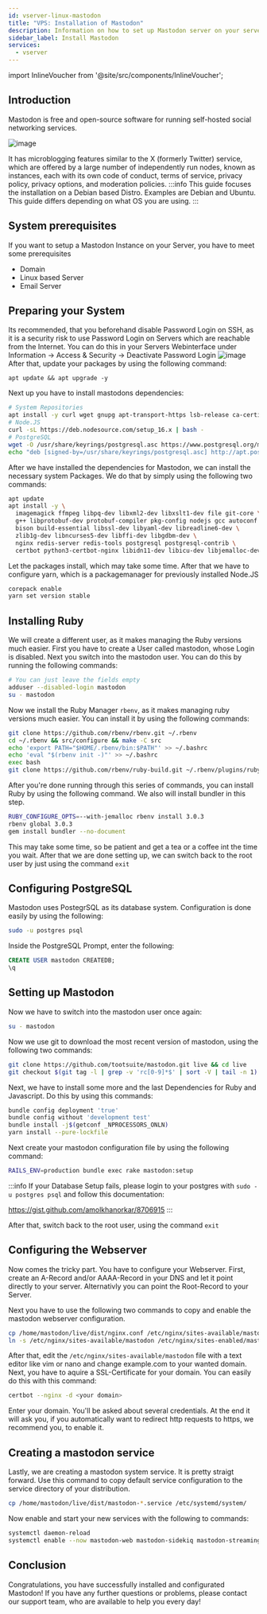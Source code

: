 ```yaml
---
id: vserver-linux-mastodon
title: "VPS: Installation of Mastodon"
description: Information on how to set up Mastodon server on your server from ZAP-Hosting - ZAP-Hosting.com documentation
sidebar_label: Install Mastodon
services:
  - vserver
---
```


import InlineVoucher from '@site/src/components/InlineVoucher';

## Introduction

Mastodon is free and open-source software for running self-hosted social networking services.

![image](https://screensaver01.zap-hosting.com/index.php/s/tprjy6DYmZNWSDH/preview)

It has microblogging features similar to the X (formerly Twitter) service, which are offered by a large number of independently run nodes, known as instances,
each with its own code of conduct, terms of service, privacy policy, privacy options, and moderation policies.
:::info
This guide focuses the installation on a Debian based Distro. Examples are Debian and Ubuntu. This guide differs depending on what OS you are using.
:::

<InlineVoucher />

## System prerequisites
If you want to setup a Mastodon Instance on your Server, you have to meet some prerequisites
- Domain
- Linux based Server
- Email Server

## Preparing your System
Its recommended, that you beforehand disable Password Login on SSH, as it is a security risk to use Password Login on Servers which are reachable from the Internet.
You can do this in your Servers Webinterface under Information -> Access & Security -> Deactivate Password Login
![image](https://screensaver01.zap-hosting.com/index.php/s/jYHPGg6t9qJn3gD/preview)
After that, update your packages by using the following command:
```
apt update && apt upgrade -y
```

Next up you have to install mastodons dependencies:
```bash
# System Repositories
apt install -y curl wget gnupg apt-transport-https lsb-release ca-certificates
# Node.JS
curl -sL https://deb.nodesource.com/setup_16.x | bash -
# PostgreSQL
wget -O /usr/share/keyrings/postgresql.asc https://www.postgresql.org/media/keys/ACCC4CF8.asc
echo "deb [signed-by=/usr/share/keyrings/postgresql.asc] http://apt.postgresql.org/pub/repos/apt $(lsb_release -cs)-pgdg main" > /etc/apt/sources.list.d/postgresql.list
```

After we have installed the dependencies for Mastodon, we can install the necessary system Packages. We do that by simply using the following two commands:
```bash
apt update
apt install -y \
  imagemagick ffmpeg libpq-dev libxml2-dev libxslt1-dev file git-core \
  g++ libprotobuf-dev protobuf-compiler pkg-config nodejs gcc autoconf \
  bison build-essential libssl-dev libyaml-dev libreadline6-dev \
  zlib1g-dev libncurses5-dev libffi-dev libgdbm-dev \
  nginx redis-server redis-tools postgresql postgresql-contrib \
  certbot python3-certbot-nginx libidn11-dev libicu-dev libjemalloc-dev
```
Let the packages install, which may take some time. After that we have to configure yarn, which is a packagemanager for previously installed Node.JS
```bash
corepack enable
yarn set version stable
```

## Installing Ruby
We will create a different user, as it makes managing the Ruby versions much easier. First you have to create a User called mastodon, whose Login is disabled. Next you switch into the mastodon user. You can do this by running the following commands:
```bash
# You can just leave the fields empty
adduser --disabled-login mastodon
su - mastodon
```

Now we install the Ruby Manager `rbenv`, as it makes managing ruby versions much easier. You can install it by using the following commands:
```bash
git clone https://github.com/rbenv/rbenv.git ~/.rbenv
cd ~/.rbenv && src/configure && make -C src
echo 'export PATH="$HOME/.rbenv/bin:$PATH"' >> ~/.bashrc
echo 'eval "$(rbenv init -)"' >> ~/.bashrc
exec bash
git clone https://github.com/rbenv/ruby-build.git ~/.rbenv/plugins/ruby-build
```
After you're done running through this series of commands, you can install Ruby by using the following command. We also will install bundler in this step. 
```bash
RUBY_CONFIGURE_OPTS=--with-jemalloc rbenv install 3.0.3
rbenv global 3.0.3
gem install bundler --no-document
```
This may take some time, so be patient and get a tea or a coffee int the time you wait. After that we are done setting up, we can switch back to the root user by just using the command `exit`

## Configuring PostgreSQL
Mastodon uses PostegrSQL as its database system. Configuration is done easily by using the following:
```bash
sudo -u postgres psql
```

Inside the PostgreSQL Prompt, enter the following:
```sql
CREATE USER mastodon CREATEDB;
\q
```

## Setting up Mastodon
Now we have to switch into the mastodon user once again:
```bash
su - mastodon
```
Now we use git to download the most recent version of mastodon, using the following two commands:
```bash
git clone https://github.com/tootsuite/mastodon.git live && cd live
git checkout $(git tag -l | grep -v 'rc[0-9]*$' | sort -V | tail -n 1)
```
Next, we have to install some more and the last Dependencies for Ruby and Javascript. Do this by using this commands:
```bash
bundle config deployment 'true'
bundle config without 'development test'
bundle install -j$(getconf _NPROCESSORS_ONLN)
yarn install --pure-lockfile
```
Next create your mastodon configuration file by using the following command:
```bash
RAILS_ENV=production bundle exec rake mastodon:setup
```
:::info
If your Database Setup fails, please login to your postgres with `sudo -u postgres psql` and follow this documentation: 

https://gist.github.com/amolkhanorkar/8706915
:::

After that, switch back to the root user, using the command `exit`

## Configuring the Webserver
Now comes the tricky part. You have to configure your Webserver. First, create an A-Record and/or AAAA-Record in your DNS and let it point directly to your server. Alternativly you can point the Root-Record to your Server.

Next you have to use the following two commands to copy and enable the mastodon webserver configuration.
```bash
cp /home/mastodon/live/dist/nginx.conf /etc/nginx/sites-available/mastodon
ln -s /etc/nginx/sites-available/mastodon /etc/nginx/sites-enabled/mastodon
```

After that, edit the `/etc/nginx/sites-available/mastodon` file with a text editor like vim or nano and change example.com to your wanted domain. 
Next, you have to aquire a SSL-Certificate for your domain. You can easily do this with this command: 
```bash
certbot --nginx -d <your domain>
```
Enter your domain. You'll be asked about several credentials. At the end it will ask you, if you automatically want to redirect http requests to https, we recommend you, to enable it.

## Creating a mastodon service
Lastly, we are creating a mastodon system service. It is pretty straigt forward. 
Use this command to copy default service configuration to the service directory of your distribution. 
```sh
cp /home/mastodon/live/dist/mastodon-*.service /etc/systemd/system/
```

Now enable and start your new services with the following to commands:
```sh
systemctl daemon-reload
systemctl enable --now mastodon-web mastodon-sidekiq mastodon-streaming
```


## Conclusion

Congratulations, you have successfully installed and configurated Mastodon! If you have any further questions or problems, please contact our support team, who are available to help you every day! 


